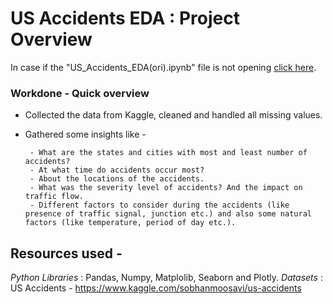 # US Accidents EDA : Project Overview
In case if the "US_Accidents_EDA(ori).ipynb" file is not opening [click here](https://colab.research.google.com/drive/1QSCa9lT2yHZGg9IL2CWxV1TT6T-pMnVk?authuser=1#scrollTo=zgKp7GnL94Ew).

### Workdone - Quick overview

- Collected the data from Kaggle, cleaned and handled all missing values.
- Gathered some insights like -

       - What are the states and cities with most and least number of accidents?
       - At what time do accidents occur most?
       - About the locations of the accidents.
       - What was the severity level of accidents? And the impact on traffic flow.
       - Different factors to consider during the accidents (like presence of traffic signal, junction etc.) and also some natural factors (like temperature, period of day etc.).
 
## Resources used -
*Python Libraries* : Pandas, Numpy, Matplolib, Seaborn and Plotly.
*Datasets* : US Accidents - https://www.kaggle.com/sobhanmoosavi/us-accidents

